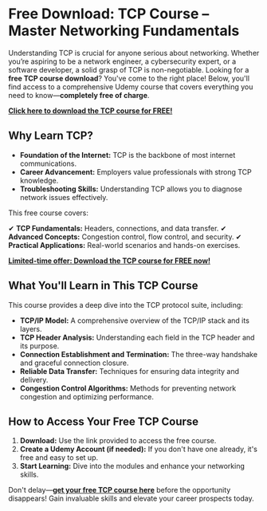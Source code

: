 # Free Download: TCP Course – Master Networking Fundamentals

Understanding TCP is crucial for anyone serious about networking. Whether you’re aspiring to be a network engineer, a cybersecurity expert, or a software developer, a solid grasp of TCP is non-negotiable. Looking for a **free TCP course download**? You've come to the right place! Below, you'll find access to a comprehensive Udemy course that covers everything you need to know—**completely free of charge**.

[**Click here to download the TCP course for FREE!**](https://udemywork.com/tcp-course)

## Why Learn TCP?

*   **Foundation of the Internet:** TCP is the backbone of most internet communications.
*   **Career Advancement:** Employers value professionals with strong TCP knowledge.
*   **Troubleshooting Skills:** Understanding TCP allows you to diagnose network issues effectively.

This free course covers:

✔ **TCP Fundamentals:** Headers, connections, and data transfer.
✔ **Advanced Concepts:** Congestion control, flow control, and security.
✔ **Practical Applications:** Real-world scenarios and hands-on exercises.

[**Limited-time offer: Download the TCP course for FREE now!**](https://udemywork.com/tcp-course)

## What You'll Learn in This TCP Course

This course provides a deep dive into the TCP protocol suite, including:

*   **TCP/IP Model:** A comprehensive overview of the TCP/IP stack and its layers.
*   **TCP Header Analysis:** Understanding each field in the TCP header and its purpose.
*   **Connection Establishment and Termination:** The three-way handshake and graceful connection closure.
*   **Reliable Data Transfer:** Techniques for ensuring data integrity and delivery.
*   **Congestion Control Algorithms:** Methods for preventing network congestion and optimizing performance.

## How to Access Your Free TCP Course

1.  **Download:** Use the link provided to access the free course.
2.  **Create a Udemy Account (if needed):** If you don't have one already, it's free and easy to set up.
3.  **Start Learning:** Dive into the modules and enhance your networking skills.

Don't delay—[**get your free TCP course here**](https://udemywork.com/tcp-course) before the opportunity disappears! Gain invaluable skills and elevate your career prospects today.
